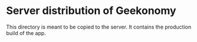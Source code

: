 # Server distribution of Geekonomy
This directory is meant to be copied to the server. It contains the production build of the app.
